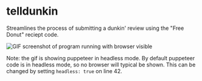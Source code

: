 # telldunkin
Streamlines the process of submitting a dunkin' review using the "Free Donut" reciept code.

<img src="https://github.com/christopher-hayes/telldunkin/demo.gif"
     alt="GIF screenshot of program running with browser visible"/>
     

Note: the gif is showing puppeteer in headless mode. By default puppeteer code is in headless mode, so no browser will typical be shown. This can be changed by setting `headless: true` on line 42.
